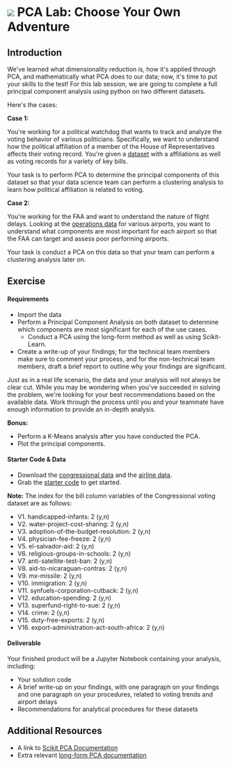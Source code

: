 # ![](https://ga-dash.s3.amazonaws.com/production/assets/logo-9f88ae6c9c3871690e33280fcf557f33.png) PCA Lab: Choose Your Own Adventure

## Introduction

We've learned what dimensionality reduction is, how it's applied through PCA, and mathematically what PCA does to our data; now, it's time to put your skills to the test! For this lab session, we are going to complete a full principal component analysis using python on two different datasets.  

Here's the cases: 

**Case 1:**

You're working for a political watchdog that wants to track and analyze the voting behavior of various politicians. Specifically, we want to understand how the political affiliation of a member of the House of Representatives affects their voting record. You're given a [dataset](datasets/votes.csv) with a affiliations as well as voting records for a variety of key bills. 

Your task is to perform PCA to determine the principal components of this dataset so that your data science team can perform a clustering analysis to learn how political affiliation is related to voting.

**Case 2:**

You're working for the FAA and want to understand the nature of flight delays. Looking at the [operations data](datasets/airport.csv) for various airports, you want to understand what components are most important for each airport so that the FAA can target and assess poor performing airports. 

Your task is conduct a PCA on this data so that your team can perform a clustering analysis later on. 

## Exercise

#### Requirements

- Import the data
- Perform a Principal Component Analysis on both dataset to determine which components are most significant for each of the use cases.
    - Conduct a PCA using the long-form method as well as using Scikit-Learn.
- Create a write-up of your findings; for the technical team members make sure to comment your process, and for the non-technical team members, draft a brief report to outline why your findings are significant.

Just as in a real life scenario, the data and your analysis will not always be clear cut. While you may be wondering when you've succeeded in solving the problem,  we're looking for your best recommendations based on the available data. Work through the process until you and your teammate have enough information to provide an in-depth analysis.

**Bonus:**
- Perform a K-Means analysis after you have conducted the PCA.
- Plot the principal components.

#### Starter Code & Data

- Download the [congressional data](datasets/votes.csv) and the [airline data](datasets/airport.csv).
- Grab the [starter code](starter-code.ipynb) to get started. 

**Note:**
The index for the bill column variables of the Congressional voting dataset are as follows: 

  - V1. handicapped-infants: 2 (y,n)
  - V2. water-project-cost-sharing: 2 (y,n)
  - V3. adoption-of-the-budget-resolution: 2 (y,n)
  - V4. physician-fee-freeze: 2 (y,n)
  - V5. el-salvador-aid: 2 (y,n)
  - V6. religious-groups-in-schools: 2 (y,n)
  - V7. anti-satellite-test-ban: 2 (y,n)
  - V8. aid-to-nicaraguan-contras: 2 (y,n)
  - V9. mx-missile: 2 (y,n)
  - V10. immigration: 2 (y,n)
  - V11. synfuels-corporation-cutback: 2 (y,n)
  - V12. education-spending: 2 (y,n)
  - V13. superfund-right-to-sue: 2 (y,n)
  - V14. crime: 2 (y,n)
  - V15. duty-free-exports: 2 (y,n)
  - V16. export-administration-act-south-africa: 2 (y,n)

#### Deliverable

Your finished product will be a Jupyter Notebook containing your analysis, including:

- Your solution code
- A brief write-up on your findings, with one paragraph on your findings and one paragraph on your procedures, related to voting trends and airport delays 
- Recommendations for analytical procedures for these datasets

## Additional Resources

- A link to [Scikit PCA Documentation](http://scikit-learn.org/stable/modules/generated/sklearn.decomposition.PCA.html)
- Extra relevant [long-form PCA documentation](http://sebastianraschka.com/Articles/2014_pca_step_by_step.html)
